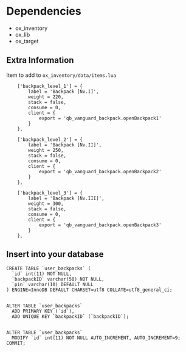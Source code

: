 # Dependencies
 - ox_inventory
 - ox_lib
 - ox_target

## Extra Information
Item to add to `ox_inventory/data/items.lua`
```
	['backpack_level_1'] = {
		label = 'Backpack [Nv.I]',
		weight = 220,
		stack = false,
		consume = 0,
		client = {
			export = 'qb_vanguard_backpack.openBackpack1'
		}
	},

	['backpack_level_2'] = {
		label = 'Backpack [Nv.II]',
		weight = 250,
		stack = false,
		consume = 0,
		client = {
			export = 'qb_vanguard_backpack.openBackpack2'
		}
	},
	
	['backpack_level_3'] = {
		label = 'Backpack [Nv.III]',
		weight = 300,
		stack = false,
		consume = 0,
		client = {
			export = 'qb_vanguard_backpack.openBackpack3'
		}
	},
```

## Insert into your database
```
CREATE TABLE `user_backpacks` (
  `id` int(11) NOT NULL,
  `backpackID` varchar(50) NOT NULL,
  `pin` varchar(10) DEFAULT NULL
) ENGINE=InnoDB DEFAULT CHARSET=utf8 COLLATE=utf8_general_ci;


ALTER TABLE `user_backpacks`
  ADD PRIMARY KEY (`id`),
  ADD UNIQUE KEY `backpackID` (`backpackID`);


ALTER TABLE `user_backpacks`
  MODIFY `id` int(11) NOT NULL AUTO_INCREMENT, AUTO_INCREMENT=9;
COMMIT;
```


